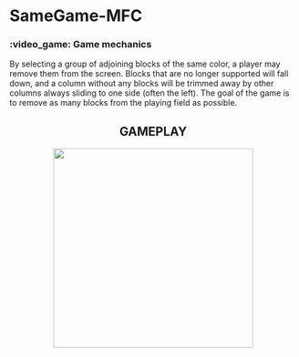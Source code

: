 # SameGame-MFC
<h3>:video_game: Game mechanics</h3>
By selecting a group of adjoining blocks of the same color, a player may remove them from the screen. Blocks that are no longer supported will fall down, and a column without any blocks will be trimmed away by other columns always sliding to one side (often the left). The goal of the game is to remove as many blocks from the playing field as possible.
<h2 align="center">GAMEPLAY</h2>
<p align="center">
    <img src="https://user-images.githubusercontent.com/64085158/168877646-9165cd49-e76e-4bff-b0f3-1c540ecbb5d5.gif" height="350"/>
</p>


